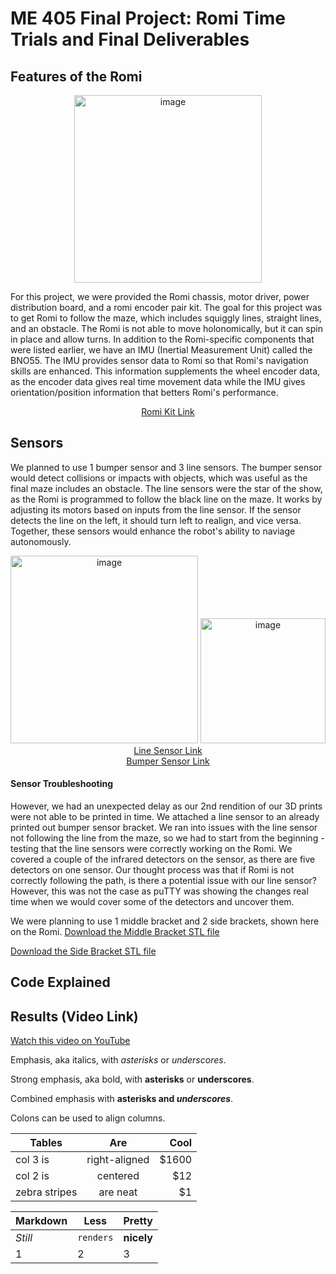# ME 405 Final Project: Romi Time Trials and Final Deliverables 
## Features of the Romi
<div align="center">
  <img src="https://github.com/user-attachments/assets/eee2ba06-a4db-4f68-a96d-1ed20a6bf5d9" alt="image" width="300">
</div>

For this project, we were provided the Romi chassis, motor driver, power distribution board, and a romi encoder pair kit. The goal for this project was to get Romi to follow the maze, which includes squiggly lines, straight lines, and an obstacle. The Romi is not able to move holonomically, but it can spin in place and allow turns. In addition to the Romi-specific components that were listed earlier, we have an IMU (Inertial Measurement Unit) called the BNO55. The IMU provides sensor data to Romi so that Romi's navigation skills are enhanced. This information supplements the wheel encoder data, as the encoder data gives real time movement data while the IMU gives orientation/position information that betters Romi's performance. 
<div style="text-align: center;">
  <a href="https://www.pololu.com/product/4022">Romi Kit Link</a>
 </div>


## Sensors 
We planned to use 1 bumper sensor and 3 line sensors. The bumper sensor would detect collisions or impacts with objects, which was useful as the final maze includes an obstacle. The line sensors were the star of the show, as the Romi is programmed to follow the black line on the maze. It works by adjusting its motors based on inputs from the line sensor. If the sensor detects the line on the left, it should turn left to realign, and vice versa. Together, these sensors would enhance the robot's ability to naviage autonomously. 
<div align="center">
  <img src="https://github.com/user-attachments/assets/afb83e88-ba85-4fed-a0c5-61c4ca6973fd" alt="image" width="300">
  <img src="https://github.com/user-attachments/assets/ccf53c6c-6019-484d-a365-e019ce8df435" alt="image" width="200">
</div>

<div style="text-align: center;">
  <a href="https://www.robotshop.com/products/infrared-line-tracking-sensor">Line Sensor Link</a>
 </div>
 
<div style="text-align: center;">
 <a href="https://www.robotshop.com/products/bumper-sensor-robot">Bumper Sensor Link</a>
</div>


#### Sensor Troubleshooting
However, we had an unexpected delay as our 2nd rendition of our 3D prints were not able to be printed in time. We attached a line sensor to an already printed out bumper sensor bracket. We ran into issues with the line sensor not following the line from the maze, so we had to start from the beginning - testing that the line sensors were correctly working on the Romi. We covered a couple of the infrared detectors on the sensor, as there are five detectors on one sensor. Our thought process was that if Romi is not correctly following the path, is there a potential issue with our line sensor? However, this was not the case as puTTY was showing the changes real time when we would cover some of the detectors and uncover them. 

We were planning to use 1 middle bracket and 2 side brackets, shown here on the Romi. 
[Download the Middle Bracket STL file](https://github.com/skim314/ME405.github.io/blob/main/middlebracket_print_2.STL)


[Download the Side Bracket STL file](https://github.com/skim314/ME405.github.io/blob/main/sidebrackets_print_4.STL)
## Code Explained

## Results (Video Link)
[Watch this video on YouTube](https://www.youtube.com/watch?v=VIDEO_ID)




Emphasis, aka italics, with *asterisks* or _underscores_.

Strong emphasis, aka bold, with **asterisks** or __underscores__.

Combined emphasis with **asterisks and _underscores_**.





Colons can be used to align columns.

| Tables        | Are           | Cool  |
| ------------- |:-------------:| -----:|
| col 3 is      | right-aligned | $1600 |
| col 2 is      | centered      |   $12 |
| zebra stripes | are neat      |    $1 |



Markdown | Less | Pretty
--- | --- | ---
*Still* | `renders` | **nicely**
1 | 2 | 3


